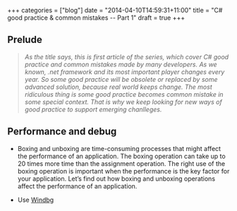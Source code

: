 +++
categories = ["blog"]
date = "2014-04-10T14:59:31+11:00"
title = "C# good practice & common mistakes -- Part 1"
draft = true
+++

## Prelude

> *As the title says, this is first article of the series, which cover C# good practice and common mistakes made by many developers. As we known, .net framework and its most important player changes every year. So some good practice will be obsolete or replaced by some advanced solution, because real world keeps change. The most ridiculous thing is some good practice becomes common mistake in some special context. That is why we keep looking for new ways of good practice to support emerging chanlleges.*  

## Performance and debug

* Boxing and unboxing are time-consuming processes that might affect the performance of an application.
The boxing operation can take up to 20 times more time than the assignment operation. The right use of
the boxing operation is important when the performance is the key factor for your application. Let’s find
out how boxing and unboxing operations affect the performance of an application. 

* Use [Windbg](https://developer.microsoft.com/en-us/windows/hardware/windows-driver-kit) 

## 

